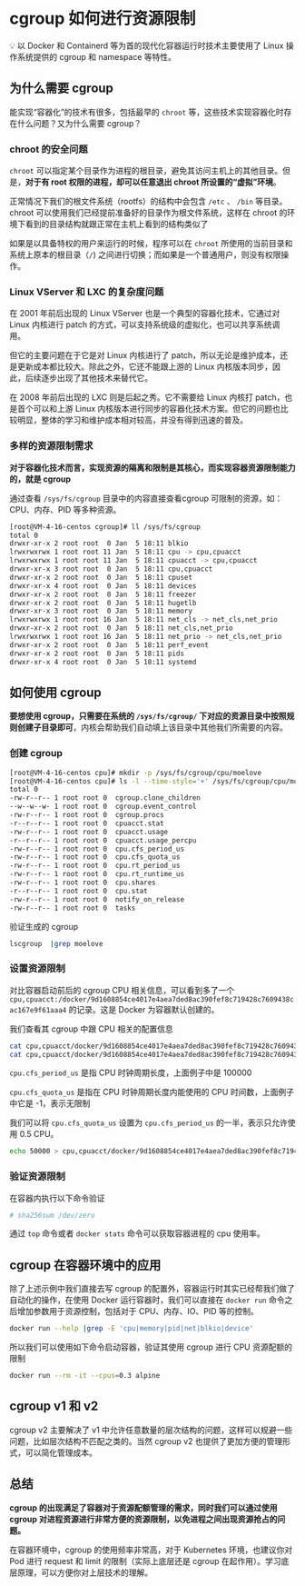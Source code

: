 # cgroup 如何进行资源限制
<aside>
💡 以 Docker 和 Containerd 等为首的现代化容器运行时技术主要使用了 Linux 操作系统提供的 cgroup 和 namespace 等特性。

</aside>

## 为什么需要 cgroup

能实现“容器化”的技术有很多，包括最早的 `chroot` 等，这些技术实现容器化时存在什么问题？又为什么需要 cgroup？

### chroot 的安全问题

`chroot` 可以指定某个目录作为进程的根目录，避免其访问主机上的其他目录。但是，**对于有 root 权限的进程，却可以任意退出 chroot 所设置的“虚拟”环境**。

正常情况下我们的根文件系统（rootfs）的结构中会包含 `/etc` 、 `/bin` 等目录。chroot 可以使用我们已经提前准备好的目录作为根文件系统，这样在 chroot 的环境下看到的目录结构就跟正常在主机上看到的结构类似了

如果是以具备特权的用户来运行的时候，程序可以在 `chroot` 所使用的当前目录和系统上原本的根目录（`/`) 之间进行切换；而如果是一个普通用户，则没有权限操作。

### Linux VServer 和 LXC 的复杂度问题

在 2001 年前后出现的 Linux VServer 也是一个典型的容器化技术，它通过对 Linux 内核进行 patch 的方式，可以支持系统级的虚拟化，也可以共享系统调用。

但它的主要问题在于它是对 Linux 内核进行了 patch，所以无论是维护成本，还是更新成本都比较大。除此之外，它还不能跟上游的 Linux 内核版本同步，因此，后续逐步出现了其他技术来替代它。

在 2008 年前后出现的 LXC 则是后起之秀。它不需要给 Linux 内核打 patch，也是首个可以和上游 Linux 内核版本进行同步的容器化技术方案。但它的问题也比较明显，整体的学习和维护成本相对较高，并没有得到迅速的普及。

### 多样的资源限制需求

**对于容器化技术而言，实现资源的隔离和限制是其核心，而实现容器资源限制能力的，就是 cgroup**

通过查看 `/sys/fs/cgroup` 目录中的内容直接查看cgroup 可限制的资源，如： CPU、内存、PID 等多种资源。

```bash
[root@VM-4-16-centos cgroup]# ll /sys/fs/cgroup
total 0
drwxr-xr-x 2 root root  0 Jan  5 18:11 blkio
lrwxrwxrwx 1 root root 11 Jan  5 18:11 cpu -> cpu,cpuacct
lrwxrwxrwx 1 root root 11 Jan  5 18:11 cpuacct -> cpu,cpuacct
drwxr-xr-x 3 root root  0 Jan  5 18:11 cpu,cpuacct
drwxr-xr-x 2 root root  0 Jan  5 18:11 cpuset
drwxr-xr-x 4 root root  0 Jan  5 18:11 devices
drwxr-xr-x 2 root root  0 Jan  5 18:11 freezer
drwxr-xr-x 2 root root  0 Jan  5 18:11 hugetlb
drwxr-xr-x 3 root root  0 Jan  5 18:11 memory
lrwxrwxrwx 1 root root 16 Jan  5 18:11 net_cls -> net_cls,net_prio
drwxr-xr-x 2 root root  0 Jan  5 18:11 net_cls,net_prio
lrwxrwxrwx 1 root root 16 Jan  5 18:11 net_prio -> net_cls,net_prio
drwxr-xr-x 2 root root  0 Jan  5 18:11 perf_event
drwxr-xr-x 2 root root  0 Jan  5 18:11 pids
drwxr-xr-x 4 root root  0 Jan  5 18:11 systemd
```

## 如何使用 cgroup

**要想使用 cgroup，只需要在系统的 `/sys/fs/cgroup/` 下对应的资源目录中按照规则创建子目录即可**，内核会帮助我们自动填上该目录中其他我们所需要的内容。

### 创建 cgroup

```bash
[root@VM-4-16-centos cpu]# mkdir -p /sys/fs/cgroup/cpu/moelove
[root@VM-4-16-centos cpu]# ls -l --time-style='+' /sys/fs/cgroup/cpu/moelove
total 0
-rw-r--r-- 1 root root 0  cgroup.clone_children
--w--w--w- 1 root root 0  cgroup.event_control
-rw-r--r-- 1 root root 0  cgroup.procs
-r--r--r-- 1 root root 0  cpuacct.stat
-rw-r--r-- 1 root root 0  cpuacct.usage
-r--r--r-- 1 root root 0  cpuacct.usage_percpu
-rw-r--r-- 1 root root 0  cpu.cfs_period_us
-rw-r--r-- 1 root root 0  cpu.cfs_quota_us
-rw-r--r-- 1 root root 0  cpu.rt_period_us
-rw-r--r-- 1 root root 0  cpu.rt_runtime_us
-rw-r--r-- 1 root root 0  cpu.shares
-r--r--r-- 1 root root 0  cpu.stat
-rw-r--r-- 1 root root 0  notify_on_release
-rw-r--r-- 1 root root 0  tasks
```

验证生成的 cgroup

```bash
lscgroup  |grep moelove
```

### 设置资源限制

对比容器启动前后的 cgroup CPU 相关信息，可以看到多了一个 `cpu,cpuacct:/docker/9d1608854ce4017e4aea7ded8ac390fef8c719428c7609438cac167e9f61aaa4` 的记录。这是 Docker 为容器默认创建的。

我们查看其 cgroup 中跟 CPU 相关的配置信息

```bash
cat cpu,cpuacct/docker/9d1608854ce4017e4aea7ded8ac390fef8c719428c7609438cac167e9f61aaa4/cpu.cfs_quota_us
cat cpu,cpuacct/docker/9d1608854ce4017e4aea7ded8ac390fef8c719428c7609438cac167e9f61aaa4/cpu.cfs_period_us
```

`cpu.cfs_period_us` 是指 CPU 时钟周期长度，上面例子中是 100000

`cpu.cfs_quota_us` 是指在 CPU 时钟周期长度内能使用的 CPU 时间数，上面例子中它是 -1，表示无限制

我们可以将 `cpu.cfs_quota_us` 设置为 `cpu.cfs_period_us` 的一半，表示只允许使用 0.5 CPU。

```bash
echo 50000 > cpu,cpuacct/docker/9d1608854ce4017e4aea7ded8ac390fef8c719428c7609438cac167e9f61aaa4/cpu.cfs_quota_us
```

### 验证资源限制

在容器内执行以下命令验证

```bash
# sha256sum /dev/zero
```

通过 `top` 命令或者 `docker stats` 命令可以获取容器进程的 cpu 使用率。

## cgroup 在容器环境中的应用

除了上述示例中我们直接去写 cgroup 的配置外，容器运行时其实已经帮我们做了自动化的操作，在使用 Docker 运行容器时，我们可以直接在 `docker run` 命令之后增加参数用于资源控制，包括对于 CPU、内存、IO、PID 等的控制。

```bash
docker run --help |grep -E 'cpu|memory|pid|net|blkio|device'
```

所以我们可以使用如下命令启动容器，验证其使用 cgroup 进行 CPU 资源配额的限制

```bash
docker run --rm -it --cpus=0.3 alpine
```

## cgroup v1 和 v2

cgroup v2 主要解决了 v1 中允许任意数量的层次结构的问题，这样可以规避一些问题，比如层次结构不匹配之类的。当然 cgroup v2 也提供了更加方便的管理形式，可以简化管理成本。

## 总结

**cgroup 的出现满足了容器对于资源配额管理的需求，同时我们可以通过使用 cgroup 对进程资源进行非常方便的资源限制，以免进程之间出现资源抢占的问题。**

在容器环境中，cgroup 的使用频率非常高，对于 Kubernetes 环境，也建议你对 Pod 进行 request 和 limit 的限制（实际上底层还是 cgroup 在起作用）。学习底层原理，可以方便你对上层技术的理解。